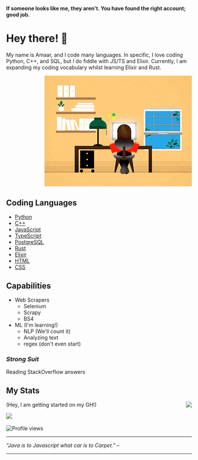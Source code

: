 #### If someone looks like me, they aren't. You have found the right account; good job.


# Hey there! 👋

My name is Amaar, and I code many languages. In specific, I love coding Python, C++, and SQL, but I do fiddle with JS/TS and Elixir. Currently, I am expanding my coding vocabulary whilst learning Elixir and Rust.


<p align="right">
  <img src="coding.gif" alt="animated" />
</p>

## Coding Languages

- [Python](https://www.python.org)
- [C++](https://en.wikipedia.org/wiki/C%2B%2B)
- [JavaScript](http://www.ecmascript.org)
- [TypeScript](https://www.typescriptlang.org/)
- [PostgreSQL](https://www.postgresql.org/)
- [Rust](https://www.rust-lang.org)
- [Elixir](https://elixir-lang.org/)
- [HTML](https://html.com/)
- [CSS](https://developer.mozilla.org/en-US/docs/Web/CSS)

## Capabilities
- Web Scrapers
  - Selenium
  - Scrapy
  - BS4
- ML (I'm learning!)
  - NLP (We'll count it)
  - Analyzing text
  - regex (don't even start)

### *Strong Suit*
Reading StackOverflow answers

## My Stats
<a style="float: right;" href="https://github.com/anuraghazra/github-readme-stats"><img src="https://github-readme-stats.vercel.app/api/top-langs/?username=ThatXliner&langs_count=8"/></a>
</div>

(Hey, I am getting started on my GH!)

<a href="https://github.com/anuraghazra/github-readme-stats"><img src="https://github-readme-stats.vercel.app/api?username=DragonXDev&show_icons=true&theme=dracula"/></a>

![Profile views](https://gpvc.arturio.dev/DragoXDev)  

- - - -
*“Java is to Javascript what car is to Carpet.” –*
- - - -

